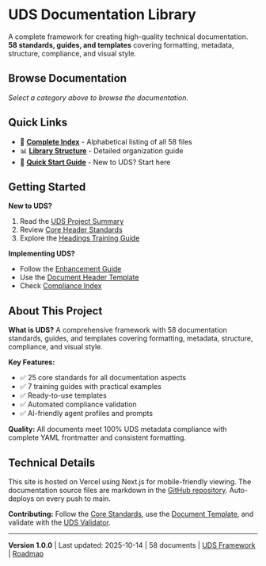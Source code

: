 # UDS Documentation Library

A complete framework for creating high-quality technical documentation. **58 standards, guides, and templates** covering formatting, metadata, structure, compliance, and visual style.

## Browse Documentation

_Select a category above to browse the documentation._

## Quick Links

- 📑 **[Complete Index](INDEX.md)** - Alphabetical listing of all 58 files
- 📊 **[Library Structure](STRUCTURE.md)** - Detailed organization guide
- 🚀 **[Quick Start Guide](project-docs/summaries/uds-project-summary.md)** - New to UDS? Start here

## Getting Started

**New to UDS?**
1. Read the [UDS Project Summary](project-docs/summaries/uds-project-summary.md)
2. Review [Core Header Standards](core-standards/structure/uds-header-standards.md)
3. Explore the [Headings Training Guide](guides/training/core-uds-headings-training-guide.md)

**Implementing UDS?**
- Follow the [Enhancement Guide](guides/implementation/uds-enhancement-guide.md)
- Use the [Document Header Template](templates/document-templates/standard-document-header-template.md)
- Check [Compliance Index](guides/compliance/core-uds-compliance-index.md)

## About This Project

**What is UDS?** A comprehensive framework with 58 documentation standards, guides, and templates covering formatting, metadata, structure, compliance, and visual style.

**Key Features:**
- ✅ 25 core standards for all documentation aspects
- ✅ 7 training guides with practical examples
- ✅ Ready-to-use templates
- ✅ Automated compliance validation
- ✅ AI-friendly agent profiles and prompts

**Quality:** All documents meet 100% UDS metadata compliance with complete YAML frontmatter and consistent formatting.

## Technical Details

This site is hosted on Vercel using Next.js for mobile-friendly viewing. The documentation source files are markdown in the [GitHub repository](https://github.com/srwlli/uds). Auto-deploys on every push to main.

**Contributing:** Follow the [Core Standards](core-standards/), use the [Document Template](templates/document-templates/standard-document-header-template.md), and validate with the [UDS Validator](tools/validators/uds-validator.md).

---

**Version 1.0.0** | Last updated: 2025-10-14 | 58 documents | [UDS Framework](project-docs/summaries/uds-consolidated-framework.md) | [Roadmap](project-docs/roadmaps/development-standards-roadmap.md)

